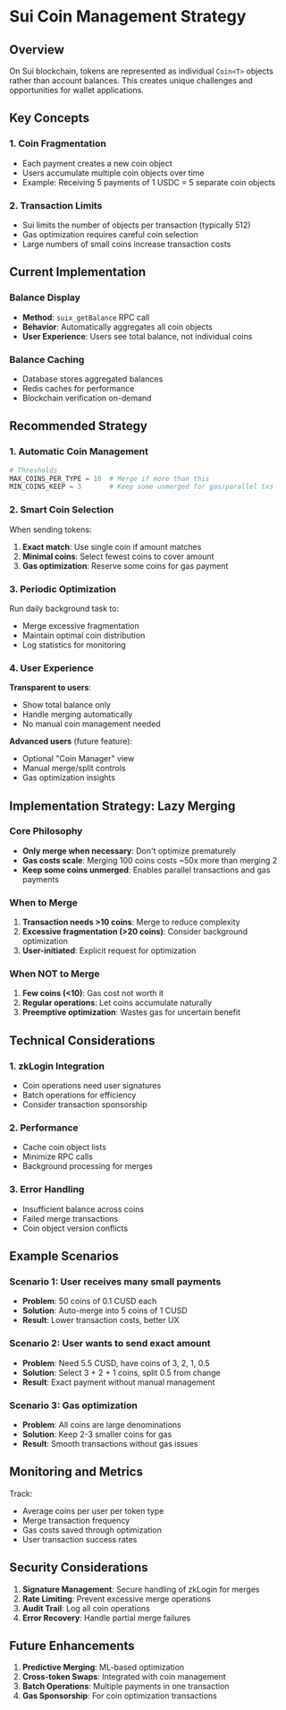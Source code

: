# Sui Coin Management Strategy

## Overview

On Sui blockchain, tokens are represented as individual `Coin<T>` objects rather than account balances. This creates unique challenges and opportunities for wallet applications.

## Key Concepts

### 1. Coin Fragmentation
- Each payment creates a new coin object
- Users accumulate multiple coin objects over time
- Example: Receiving 5 payments of 1 USDC = 5 separate coin objects

### 2. Transaction Limits
- Sui limits the number of objects per transaction (typically 512)
- Gas optimization requires careful coin selection
- Large numbers of small coins increase transaction costs

## Current Implementation

### Balance Display
- **Method**: `suix_getBalance` RPC call
- **Behavior**: Automatically aggregates all coin objects
- **User Experience**: Users see total balance, not individual coins

### Balance Caching
- Database stores aggregated balances
- Redis caches for performance
- Blockchain verification on-demand

## Recommended Strategy

### 1. Automatic Coin Management

```python
# Thresholds
MAX_COINS_PER_TYPE = 10  # Merge if more than this
MIN_COINS_KEEP = 3       # Keep some unmerged for gas/parallel txs
```

### 2. Smart Coin Selection

When sending tokens:
1. **Exact match**: Use single coin if amount matches
2. **Minimal coins**: Select fewest coins to cover amount
3. **Gas optimization**: Reserve some coins for gas payment

### 3. Periodic Optimization

Run daily background task to:
- Merge excessive fragmentation
- Maintain optimal coin distribution
- Log statistics for monitoring

### 4. User Experience

**Transparent to users**:
- Show total balance only
- Handle merging automatically
- No manual coin management needed

**Advanced users** (future feature):
- Optional "Coin Manager" view
- Manual merge/split controls
- Gas optimization insights

## Implementation Strategy: Lazy Merging

### Core Philosophy
- **Only merge when necessary**: Don't optimize prematurely
- **Gas costs scale**: Merging 100 coins costs ~50x more than merging 2
- **Keep some coins unmerged**: Enables parallel transactions and gas payments

### When to Merge
1. **Transaction needs >10 coins**: Merge to reduce complexity
2. **Excessive fragmentation (>20 coins)**: Consider background optimization
3. **User-initiated**: Explicit request for optimization

### When NOT to Merge
1. **Few coins (<10)**: Gas cost not worth it
2. **Regular operations**: Let coins accumulate naturally
3. **Preemptive optimization**: Wastes gas for uncertain benefit

## Technical Considerations

### 1. zkLogin Integration
- Coin operations need user signatures
- Batch operations for efficiency
- Consider transaction sponsorship

### 2. Performance
- Cache coin object lists
- Minimize RPC calls
- Background processing for merges

### 3. Error Handling
- Insufficient balance across coins
- Failed merge transactions
- Coin object version conflicts

## Example Scenarios

### Scenario 1: User receives many small payments
- **Problem**: 50 coins of 0.1 CUSD each
- **Solution**: Auto-merge into 5 coins of 1 CUSD
- **Result**: Lower transaction costs, better UX

### Scenario 2: User wants to send exact amount
- **Problem**: Need 5.5 CUSD, have coins of 3, 2, 1, 0.5
- **Solution**: Select 3 + 2 + 1 coins, split 0.5 from change
- **Result**: Exact payment without manual management

### Scenario 3: Gas optimization
- **Problem**: All coins are large denominations
- **Solution**: Keep 2-3 smaller coins for gas
- **Result**: Smooth transactions without gas issues

## Monitoring and Metrics

Track:
- Average coins per user per token type
- Merge transaction frequency
- Gas costs saved through optimization
- User transaction success rates

## Security Considerations

1. **Signature Management**: Secure handling of zkLogin for merges
2. **Rate Limiting**: Prevent excessive merge operations
3. **Audit Trail**: Log all coin operations
4. **Error Recovery**: Handle partial merge failures

## Future Enhancements

1. **Predictive Merging**: ML-based optimization
2. **Cross-token Swaps**: Integrated with coin management
3. **Batch Operations**: Multiple payments in one transaction
4. **Gas Sponsorship**: For coin optimization transactions